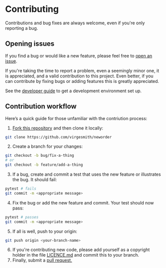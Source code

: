 # Contributing

Contributions and bug fixes are always welcome, even if you're only reporting a bug.

## Opening issues

If you find a bug or would like a new feature, please feel free to [open an issue](https://github.com/virgesmith/neworder/issues).

If you're taking the time to report a problem, even a seemingly minor one, it is appreciated, and a valid contribution to this project. Even better, if you can contribute by fixing bugs or adding features this is greatly appreciated.

See the [developer guide](./developer.md) to get a development environment set up.

## Contribution workflow

Here’s a quick guide for those unfamiliar with the contriution process:

1. [Fork this repository](https://github.com/virgesmith/neworder/fork) and then clone it locally:
```sh
git clone https://github.com/virgesmith/neworder
```
2. Create a branch for your changes:
```sh
git checkout -b bug/fix-a-thing
# or
git checkout -b feature/add-a-thing
```
3. If a bug, create and commit a test that uses the new feature or illustrates the bug. It should fail:
```sh
pytest # fails
git commit -m <appropriate message>
```
4. Fix the bug or add the new feature and commit. Your test should now pass:
```sh
pytest # passes
git commit -m <appropriate message>
```
5. If all is well, push to your origin:
```sh
git push origin <your-branch-name>
```
6. If you're contributing new code, please add yourself as a copyright holder in the file [LICENCE.md](./licence.md) and commit this to your branch.
7. Finally, submit a [pull request.](https://help.github.com/articles/creating-a-pull-request)

